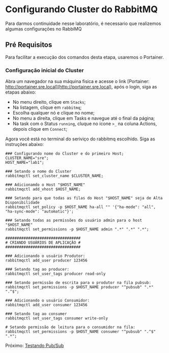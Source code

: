# Configurando Cluster do RabbitMQ

Para darmos continuidade nesse laboratório, é necessario que realizemos algumas configurações no RabbiMQ

## Pré Requisitos

Para facilitar a execução dos comandos desta etapa, usaremos o Portainer.


### Configuração inicial do Cluster

Abra um navegador na sua máquina fisica e acesse o link [Portainer: http://portainer.sre.local](http://portainer.sre.local), após o login, siga as etapas abaixo:

* No menu direito, clique em `Stacks`;
* Na listagem, clique em `rabbitmq`;
* Escolha qualquer nó e clique no nome;
* No menu a direita, clique em Tasks e navegue até o final da página;
* Na task com o Status `running`, cluque no ícone `>_` na coluna Actions, depois clique em `Connect`;

Agora você está no terminal do seriviço do rabbitmq escolhido. Siga as instruções abaixo:

```
### Configurando nome do Cluster e do primeiro Host;
CLUSTER_NAME="sre";
HOST_NAME="lab1";

### Setando o nome do Cluster
rabbitmqctl set_cluster_name $CLUSTER_NAME;

### Adicionamdo o Host "$HOST_NAME"
rabbitmqctl add_vhost $HOST_NAME;

### Setando para que todas as filas do Host "$HOST_NAME" seja de Alta Disponibilidade
rabbitmqctl set_policy -p $HOST_NAME ha-all "" '{"ha-mode": "all", "ha-sync-mode": "automatic"}';

### Setando todas as permissões do usuário admin para o host "$HOST_NAME" 
rabbitmqctl set_permissions -p $HOST_NAME admin ".*" ".*" ".*";

#################################
# CRIANDO USUÁRIOS DE APLICAÇÂO #
#################################

### Adicionando o usuário Produtor:
rabbitmqctl add_user producer 123456

### Setando tag ao producer:
rabbitmqctl set_user_tags producer read-only

### Setando permissão de escrita para o produtor na fila pubsub:
rabbitmqctl set_permissions -p $HOST_NAME producer "^pubsub" ".*" ".^$";

### Adicionando o usuário Consumidor:
rabbitmqctl add_user consumer 123456

### Setando tag ao consumer
rabbitmqctl set_user_tags consumer write-only

# Setando permissão de leitura para o consumidor na fila:
rabbitmqctl set_permissions -p $HOST_NAME consumer "^pubsub" ".^$" ".*";
```

Próximo: [Testando Pub/Sub](docs/12-testando-pub-sub.md)